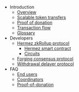 - Introduction
    - [Overview](introduction/overview.md)
    - [Scalable token transfers](introduction/scalable-token-transfers.md)
    - [Proof of donation](introduction/pod.md)
    - [Transaction flow](introduction/transaction-flow.md)
    - [Glossary](introduction/glossary.md)
- Developers
    - [Hermez zkRollup protocol](developers/protocol/protocol.md)
        - [Hermez smart contract](developers/protocol/hermez-sc.md)
        - [Circuits](developers/protocol/circuits.md)
    - [Forging consensus protocol](developers/consensus/consensus.md)
    - [Withdrawal delayer protocol](developers/withdrawal-delayer/withdrawal-delayer.md)   
- FAQ
    - [End users](faq/end-users.md)
    - [Coordinators](faq/coordinators.md)
    - [Proof-of-donation](faq/pod.md)
